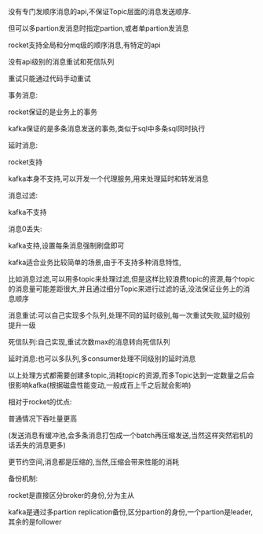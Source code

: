 没有专门发顺序消息的api,不保证Topic层面的消息发送顺序.

但可以多partion发消息时指定partion,或者单partion发消息



rocket支持全局和分mq级的顺序消息,有特定的api



没有api级别的消息重试和死信队列

重试只能通过代码手动重试





事务消息:

rocket保证的是业务上的事务

kafka保证的是多条消息发送的事务,类似于sql中多条sql同时执行



延时消息:

rocket支持

kafka本身不支持,可以开发一个代理服务,用来处理延时和转发消息



消息过滤:

kafka不支持



消息0丢失:

kafka支持,设置每条消息强制刷盘即可



kafka适合业务比较简单的场景,由于不支持多种消息特性,

比如消息过滤,可以用多topic来处理过滤,但是这样比较浪费topic的资源,每个topic的消息量可能差距很大,并且通过细分Topic来进行过滤的话,没法保证业务上的消息顺序

消息重试:可以自己实现多个队列,处理不同的延时级别,每一次重试失败,延时级别提升一级

死信队列:自己实现,重试次数max的消息转向死信队列

延时消息:也可以多队列,多consumer处理不同级别的延时消息

以上处理方式都需要创建多topic,消耗topic的资源,而多Topic达到一定数量之后会很影响kafka(根据磁盘性能变动,一般成百上千之后就会影响)



相对于rocket的优点:

普通情况下吞吐量更高

(发送消息有缓冲池,会多条消息打包成一个batch再压缩发送,当然这样突然宕机的话丢失的消息更多)

更节约空间,消息都是压缩的,当然,压缩会带来性能的消耗



备份机制:

rocket是直接区分broker的身份,分为主从

kafka是通过多partion replication备份,区分partion的身份,一个partion是leader,其余的是follower





